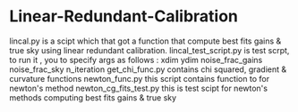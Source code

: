 # Linear-Redundant-Calibration
lincal.py is a scipt which that got a function that compute best fits gains & true sky using  linear redundant calibration.
lincal_test_script.py is test scrpt, to run it , you to specify args as follows : xdim ydim noise_frac_gains noise_frac_sky n_iteration
get_chi_func.py contains chi squared, gradient & curvature functions
newton_func.py this script contains function to for newton's method
newton_cg_fits_test.py this is test scipt for newton's methods computing best fits gains & true sky

